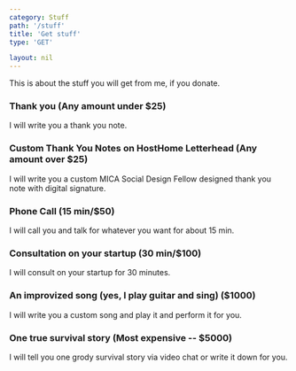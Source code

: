 ```yaml
---
category: Stuff
path: '/stuff'
title: 'Get stuff'
type: 'GET'

layout: nil
---
```


This is about the stuff you will get from me, if you donate. 

### Thank you (Any amount under $25)

I will write you a thank you note. 

### Custom Thank You Notes on HostHome Letterhead (Any amount over $25)

I will write you a custom MICA Social Design Fellow designed thank you note with digital signature. 

### Phone Call (15 min/$50)

I will call you and talk for whatever you want for about 15 min. 

### Consultation on your startup (30 min/$100)

I will consult on your startup for 30 minutes. 

### An improvized song (yes, I play guitar and sing) ($1000)

I will write you a custom song and play it and perform it for you. 

### One true survival story (Most expensive -- $5000)

I will tell you one grody survival story via video chat or write it down for you. 


